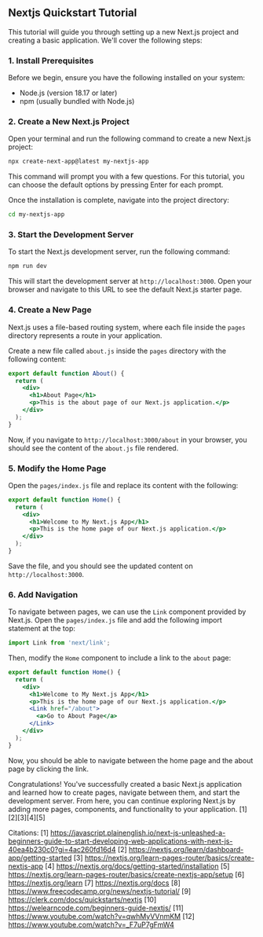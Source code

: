 ## Nextjs Quickstart Tutorial

This tutorial will guide you through setting up a new Next.js project and creating a basic application. We'll cover the following steps:

### 1. Install Prerequisites

Before we begin, ensure you have the following installed on your system:

- Node.js (version 18.17 or later)
- npm (usually bundled with Node.js)

### 2. Create a New Next.js Project

Open your terminal and run the following command to create a new Next.js project:

```bash
npx create-next-app@latest my-nextjs-app
```

This command will prompt you with a few questions. For this tutorial, you can choose the default options by pressing Enter for each prompt.

Once the installation is complete, navigate into the project directory:

```bash
cd my-nextjs-app
```

### 3. Start the Development Server

To start the Next.js development server, run the following command:

```bash
npm run dev
```

This will start the development server at `http://localhost:3000`. Open your browser and navigate to this URL to see the default Next.js starter page.

### 4. Create a New Page

Next.js uses a file-based routing system, where each file inside the `pages` directory represents a route in your application.

Create a new file called `about.js` inside the `pages` directory with the following content:

```jsx
export default function About() {
  return (
    <div>
      <h1>About Page</h1>
      <p>This is the about page of our Next.js application.</p>
    </div>
  );
}
```

Now, if you navigate to `http://localhost:3000/about` in your browser, you should see the content of the `about.js` file rendered.

### 5. Modify the Home Page

Open the `pages/index.js` file and replace its content with the following:

```jsx
export default function Home() {
  return (
    <div>
      <h1>Welcome to My Next.js App</h1>
      <p>This is the home page of our Next.js application.</p>
    </div>
  );
}
```

Save the file, and you should see the updated content on `http://localhost:3000`.

### 6. Add Navigation

To navigate between pages, we can use the `Link` component provided by Next.js. Open the `pages/index.js` file and add the following import statement at the top:

```jsx
import Link from 'next/link';
```

Then, modify the `Home` component to include a link to the `about` page:

```jsx
export default function Home() {
  return (
    <div>
      <h1>Welcome to My Next.js App</h1>
      <p>This is the home page of our Next.js application.</p>
      <Link href="/about">
        <a>Go to About Page</a>
      </Link>
    </div>
  );
}
```

Now, you should be able to navigate between the home page and the about page by clicking the link.

Congratulations! You've successfully created a basic Next.js application and learned how to create pages, navigate between them, and start the development server. From here, you can continue exploring Next.js by adding more pages, components, and functionality to your application. [1][2][3][4][5]

Citations:
[1] https://javascript.plainenglish.io/next-js-unleashed-a-beginners-guide-to-start-developing-web-applications-with-next-js-40ea4b230c0?gi=4ac260fd16d4
[2] https://nextjs.org/learn/dashboard-app/getting-started
[3] https://nextjs.org/learn-pages-router/basics/create-nextjs-app
[4] https://nextjs.org/docs/getting-started/installation
[5] https://nextjs.org/learn-pages-router/basics/create-nextjs-app/setup
[6] https://nextjs.org/learn
[7] https://nextjs.org/docs
[8] https://www.freecodecamp.org/news/nextjs-tutorial/
[9] https://clerk.com/docs/quickstarts/nextjs
[10] https://welearncode.com/beginners-guide-nextjs/
[11] https://www.youtube.com/watch?v=qwhMyVVnmKM
[12] https://www.youtube.com/watch?v=_F7uP7gFmW4

